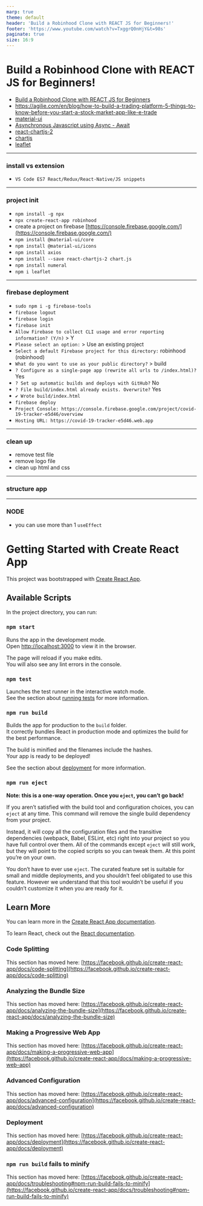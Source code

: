 ```yaml
---
marp: true
theme: default
header: 'Build a Robinhood Clone with REACT JS for Beginners!'
footer: 'https://www.youtube.com/watch?v=TxggrQ0nHjY&t=98s'
paginate: true
size: 16:9
---
```


# Build a Robinhood Clone with REACT JS for Beginners!

- [Build a Robinhood Clone with REACT JS for Beginners](https://www.youtube.com/watch?v=TxggrQ0nHjY&t=98s)
- https://agilie.com/en/blog/how-to-build-a-trading-platform-5-things-to-know-before-you-start-a-stock-market-app-like-e-trade
- [material-ui](https://material-ui.com/getting-started/installation/)
- [Asynchronous Javascript using Async - Await](https://scotch.io/tutorials/asynchronous-javascript-using-async-await)
- [react-chartjs-2](https://www.npmjs.com/package/react-chartjs-2)
- [chartjs](https://www.chartjs.org/docs/latest/charts/line.html)
- [leaflet](https://www.npmjs.com/package/leaflet)

---

### install vs extension

- `VS Code ES7 React/Redux/React-Native/JS snippets`

---

### project init

- `npm install -g npx`
- `npx create-react-app robinhood`
- create a project on firebase [https://console.firebase.google.com/](https://console.firebase.google.com/)
- `npm install @material-ui/core`
- `npm install @material-ui/icons`
- `npm install axios`
- `npm install --save react-chartjs-2 chart.js`
- `npm install numeral`
- `npm i leaflet`

---

### firebase deployment

- `sudo npm i -g firebase-tools`
- `firebase logout`
- `firebase login`
- `firebase init`
- `Allow Firebase to collect CLI usage and error reporting information? (Y/n)` > Y
- `Please select an option:` > Use an existing project
- `Select a default Firebase project for this directory:` robinhood (robinhood)
- `What do you want to use as your public directory?` > build
- `? Configure as a single-page app (rewrite all urls to /index.html)?` Yes
- `? Set up automatic builds and deploys with GitHub?` No
- `? File build/index.html already exists. Overwrite?` Yes
- `✔ Wrote build/index.html`
- `firebase deploy`
- `Project Console: https://console.firebase.google.com/project/covid-19-tracker-e5d46/overview`
- `Hosting URL: https://covid-19-tracker-e5d46.web.app`

---

### clean up

- remove test file
- remove logo file
- clean up html and css

---

### structure app

---

### NODE

- you can use more than 1 `useEffect`

# Getting Started with Create React App

This project was bootstrapped with [Create React App](https://github.com/facebook/create-react-app).

## Available Scripts

In the project directory, you can run:

### `npm start`

Runs the app in the development mode.\
Open [http://localhost:3000](http://localhost:3000) to view it in the browser.

The page will reload if you make edits.\
You will also see any lint errors in the console.

### `npm test`

Launches the test runner in the interactive watch mode.\
See the section about [running tests](https://facebook.github.io/create-react-app/docs/running-tests) for more information.

### `npm run build`

Builds the app for production to the `build` folder.\
It correctly bundles React in production mode and optimizes the build for the best performance.

The build is minified and the filenames include the hashes.\
Your app is ready to be deployed!

See the section about [deployment](https://facebook.github.io/create-react-app/docs/deployment) for more information.

### `npm run eject`

**Note: this is a one-way operation. Once you `eject`, you can’t go back!**

If you aren’t satisfied with the build tool and configuration choices, you can `eject` at any time. This command will remove the single build dependency from your project.

Instead, it will copy all the configuration files and the transitive dependencies (webpack, Babel, ESLint, etc) right into your project so you have full control over them. All of the commands except `eject` will still work, but they will point to the copied scripts so you can tweak them. At this point you’re on your own.

You don’t have to ever use `eject`. The curated feature set is suitable for small and middle deployments, and you shouldn’t feel obligated to use this feature. However we understand that this tool wouldn’t be useful if you couldn’t customize it when you are ready for it.

## Learn More

You can learn more in the [Create React App documentation](https://facebook.github.io/create-react-app/docs/getting-started).

To learn React, check out the [React documentation](https://reactjs.org/).

### Code Splitting

This section has moved here: [https://facebook.github.io/create-react-app/docs/code-splitting](https://facebook.github.io/create-react-app/docs/code-splitting)

### Analyzing the Bundle Size

This section has moved here: [https://facebook.github.io/create-react-app/docs/analyzing-the-bundle-size](https://facebook.github.io/create-react-app/docs/analyzing-the-bundle-size)

### Making a Progressive Web App

This section has moved here: [https://facebook.github.io/create-react-app/docs/making-a-progressive-web-app](https://facebook.github.io/create-react-app/docs/making-a-progressive-web-app)

### Advanced Configuration

This section has moved here: [https://facebook.github.io/create-react-app/docs/advanced-configuration](https://facebook.github.io/create-react-app/docs/advanced-configuration)

### Deployment

This section has moved here: [https://facebook.github.io/create-react-app/docs/deployment](https://facebook.github.io/create-react-app/docs/deployment)

### `npm run build` fails to minify

This section has moved here: [https://facebook.github.io/create-react-app/docs/troubleshooting#npm-run-build-fails-to-minify](https://facebook.github.io/create-react-app/docs/troubleshooting#npm-run-build-fails-to-minify)
